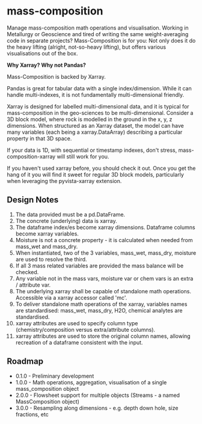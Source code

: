 # mass-composition

Manage mass-composition math operations and visualisation.
Working in Metallurgy or Geoscience and tired of writing the same weight-averaging code in separate projects?
Mass-Composition is for you: Not only does it do the heavy lifting (alright, not-so-heavy lifting), but offers various
visualisations out of the box.

**Why Xarray? Why not Pandas?**

Mass-Composition is backed by Xarray.

Pandas is great for tabular data with a single index/dimension. While it can handle multi-indexes, it is not
fundamentally multi-dimensional friendly.

Xarray is designed for labelled multi-dimensional data, and it is typical for mass-composition in the geo-sciences
to be multi-dimensional. Consider a 3D block model, where rock is modelled in the ground in the x, y, z
dimensions. When structured as an Xarray dataset, the model can have many variables (each being a xarray.DataArray)
describing a particular property in that 3D space.

If your data is 1D, with sequential or timestamp indexes, don't stress, mass-composition-xarray will still work for you.

If you haven't used xarray before, you should check it out. Once you get the hang of it you will find it sweet for
regular 3D block models, particularly when leveraging the pyvista-xarray extension.

## Design Notes

1) The data provided must be a pd.DataFrame.
2) The concrete (underlying) data is xarray.
3) The dataframe index/es become xarray dimensions. Dataframe columns become xarray variables.
4) Moisture is not a concrete property - it is calculated when needed from mass_wet and mass_dry.
5) When instantiated, two of the 3 variables, mass_wet, mass_dry, moisture are used to resolve the third.
6) If all 3 mass related variables are provided the mass balance will be checked.
7) Any variable not in the mass vars, moisture var or chem vars is an extra / attribute var.
8) The underlying xarray shall be capable of standalone math operations. Accessible via a xarray accessor called 'mc'.
9) To deliver standalone math operations of the xarray, variables names are standardised: mass_wet, mass_dry, H2O,
   chemical analytes are standardised.
10) xarray attributes are used to specify column type (chemistry/composition versus extra/attribute columns).
11) xarray attributes are used to store the original column names, allowing recreation of a dataframe consistent with
    the input.

## Roadmap

- 0.1.0 - Preliminary development
- 1.0.0 - Math operations, aggregation, visualisation of a single mass_composition object
- 2.0.0 - Flowsheet support for multiple objects (Streams - a named MassComposition object)
- 3.0.0 - Resampling along dimensions - e.g. depth down hole, size fractions, etc